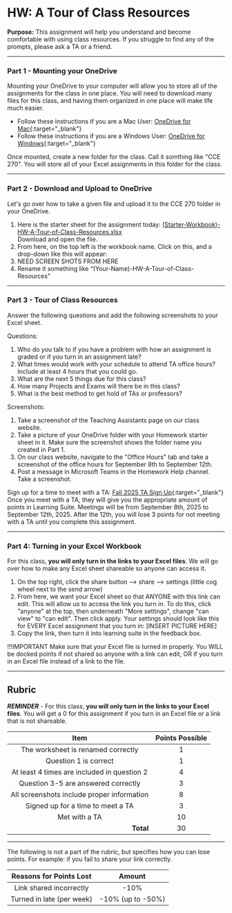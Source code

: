 #  HW: A Tour of Class Resources

**Purpose:** This assignment will help you understand and become comfortable with using class resources. If you struggle to find any of the prompts, please ask a TA or a friend.

---

### Part 1 - Mounting your OneDrive
Mounting your OneDrive to your computer will allow you to store all of the assignments for the class in one place. You will need to download many files for this class, and having them organized in one place will make life much easier.

- Follow these instructions if you are a Mac User: [OneDrive for Mac](https://support.microsoft.com/en-us/office/sync-files-with-onedrive-on-macos-d11b9f29-00bb-4172-be39-997da46f913f){:target="_blank"}
- Follow these instructions if you are a Windows User: [OneDrive for Windows](https://support.microsoft.com/en-us/office/sync-files-with-onedrive-in-windows-615391c4-2bd3-4aae-a42a-858262e42a49){:target="_blank"}

Once mounted, create a new folder for the class. Call it somthing like "CCE 270". You will store all of your Excel assignments in this folder for the class.

---

### Part 2 - Download and Upload to OneDrive
Let's go over how to take a given file and upload it to the CCE 270 folder in your OneDrive.

1. Here is the starter sheet for the assignment today: [(Starter-Workbook)-HW-A-Tour-of-Class-Resources.xlsx](%28Starter-Workbook%29-HW-A-Tour-of-Class-Resources.xlsx) </br> Download and open the file.
2. From here, on the top left is the workbook name. Click on this, and a drop-down like this will appear:
3. NEED SCREEN SHOTS FROM HERE
4. Rename it something like “(Your-Name)-HW-A-Tour-of-Class-Resources”

---

### Part 3 - Tour of Class Resources
Answer the following questions and add the following screenshots to your Excel sheet.

Questions:

1. Who do you talk to if you have a problem with how an assignment is graded or if you turn in an assignment late?
2. What times would work with your schedule to attend TA office hours? Include at least 4 hours that you could go.
3. What are the next 5 things due for this class?
4. How many Projects and Exams will there be in this class?
5. What is the best method to get hold of TAs or professors?

Screenshots:

1. Take a screenshot of the Teaching Assistants page on our class website.
2. Take a picture of your OneDrive folder with your Homework starter sheet in it. Make sure the screenshot shows the folder name you created in Part 1.
3. On our class website, navigate to the "Office Hours" tab and take a screenshot of the office hours for September 8th to September 12th.
4. Post a message in Microsoft Teams in the Homework Help channel. Take a screenshot.

Sign up for a time to meet with a TA: [Fall 2025 TA Sign Up](https://docs.google.com/spreadsheets/d/1-Bh8VJSgd64NqzSXTpAwxWb9tHoDet4bmJpfBLBqsG8/edit?usp=sharing){:target="_blank"}
   </br> Once you meet with a TA, they will give you the appropriate amount of points in Learning Suite. 
Meetings will be from September 8th, 2025 to September 12th, 2025. After the 12th, you will lose 3 points for not meeting with a TA until you complete this assignment. 

---

### Part 4: Turning in your Excel Workbook
For this class, **you will only turn in the links to your Excel files**. We will go over how to make any Excel sheet shareable so anyone can access it.

1. On the top right, click the share button --> share --> settings (little cog wheel next to the send arrow)
2. From here, we want your Excel sheet so that ANYONE with this link can edit. This will allow us to access the link you turn in. To do this, click "anyone" at the top, then underneath "More settings", change "can view" to "can edit". Then click apply. Your settings should look like this for EVERY Excel assignment that you turn in:
[INSERT PICTURE HERE]
3. Copy the link, then turn it into learning suite in the feedback box.

!!!IMPORTANT
    Make sure that your Excel file is turned in properly. You WILL be docked points if not shared so anyone with a link can edit, OR if you turn in an Excel file instead of a link to the file.


---

## Rubric

**_REMINDER_** - For this class, **you will only turn in the links to your Excel files**. You will get a 0 for this assignment if you turn in an Excel file or a link that is not shareable.

|                      Item                      | Points Possible |
|:----------------------------------------------:|:---------------:|
|       The worksheet is renamed correctly       |        1        |
|             Question 1 is correct              |        1        |
|  At least 4 times are included in question 2   |        4        |
|      Question 3-5 are answered correctly       |        3        |
|   All screenshots include proper information   |        8        |
|       Signed up for a time to meet a TA        |        3        |
|                 Met with a TA                  |       10        |
| <div style="text-align: right">**Total**</div> |       30        |

---

The following is not a part of the rubric, but specifies how you can lose points. For example: if you fail to share your link correctly.

| **Reasons for Points Lost** |    **Amount**     |  
|:---------------------------:|:-----------------:|
|   Link shared incorrectly   |       -10%        |
|  Turned in late (per week)  | -10% (up to -50%) |
